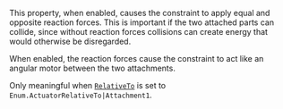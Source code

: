 This property, when enabled, causes the constraint to apply equal and
opposite reaction forces. This is important if the two attached parts can
collide, since without reaction forces collisions can create energy that
would otherwise be disregarded.

When enabled, the reaction forces cause the constraint to act like an
angular motor between the two attachments.

Only meaningful when [`RelativeTo`](https://create.roblox.com/docs/reference/engine/classes/AngularVelocity#RelativeTo) is set
to `Enum.ActuatorRelativeTo|Attachment1`.